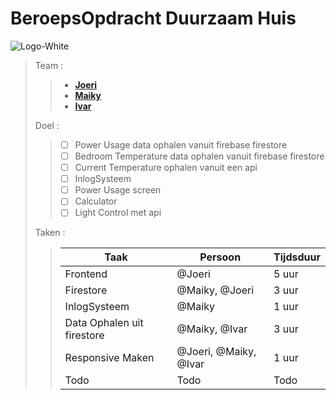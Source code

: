 # BeroepsOpdracht Duurzaam Huis
![Logo-White](https://user-images.githubusercontent.com/90683013/160500414-9f71ded4-c8d2-41b0-b80e-bc1acaa6b499.png)

>Team : 
>>* **[Joeri](https://github.com/Joeri5)**
>>* **[Maiky](https://github.com/Maiky1304)**
>>* **[Ivar](https://github.com/ivarosterlund)**
>>
>Doel : 
>> - [ ] Power Usage data ophalen vanuit firebase firestore
>> - [ ] Bedroom Temperature data ophalen vanuit firebase firestore
>> - [ ] Current Temperature ophalen vanuit een api
>> - [ ] InlogSysteem
>> - [ ] Power Usage screen
>> - [ ] Calculator
>> - [ ] Light Control met api
>>
>Taken :
>>|Taak |Persoon |Tijdsduur|
>>--- | --- | ---|
>>|Frontend|@Joeri|5 uur|
>>|Firestore|@Maiky, @Joeri| 3 uur|
>>|InlogSysteem|@Maiky|1 uur|
>>|Data Ophalen uit firestore| @Maiky, @Ivar| 3 uur|
>>|Responsive Maken|@Joeri, @Maiky, @Ivar| 1 uur|
>>|Todo|Todo|Todo|
>>
